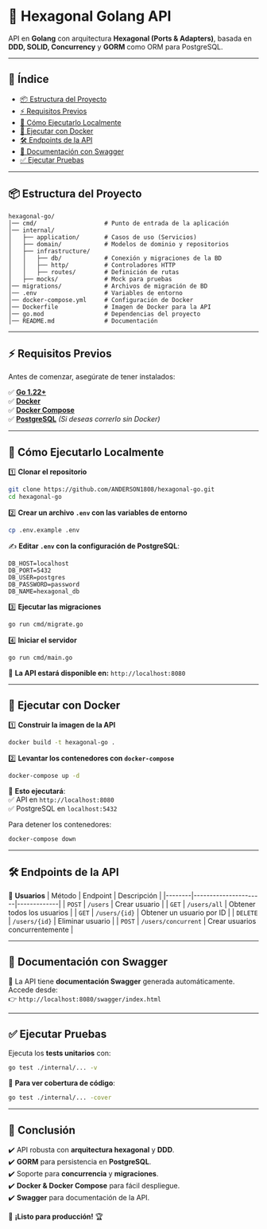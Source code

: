 # 🚀 **Hexagonal Golang API**

API en **Golang** con arquitectura **Hexagonal (Ports & Adapters)**, basada en **DDD, SOLID, Concurrency** y **GORM** como ORM para PostgreSQL.

---

## 📌 **Índice**
- [📦 Estructura del Proyecto](#-estructura-del-proyecto)
- [⚡ Requisitos Previos](#-requisitos-previos)
- [🚀 Cómo Ejecutarlo Localmente](#-cómo-ejecutarlo-localmente)
- [🐳 Ejecutar con Docker](#-ejecutar-con-docker)
- [🛠 Endpoints de la API](#-endpoints-de-la-api)
- [📝 Documentación con Swagger](#-documentación-con-swagger)
- [✅ Ejecutar Pruebas](#-ejecutar-pruebas)

---

## 📦 **Estructura del Proyecto**

```
hexagonal-go/
│── cmd/                   # Punto de entrada de la aplicación
│── internal/
│   ├── application/       # Casos de uso (Servicios)
│   ├── domain/            # Modelos de dominio y repositorios
│   ├── infrastructure/
│   │   ├── db/            # Conexión y migraciones de la BD
│   │   ├── http/          # Controladores HTTP
│   │   ├── routes/        # Definición de rutas
│   ├── mocks/             # Mock para pruebas
│── migrations/            # Archivos de migración de BD
│── .env                   # Variables de entorno
│── docker-compose.yml     # Configuración de Docker
│── Dockerfile             # Imagen de Docker para la API
│── go.mod                 # Dependencias del proyecto
│── README.md              # Documentación
```

---

## ⚡ **Requisitos Previos**
Antes de comenzar, asegúrate de tener instalados:

✅ **[Go 1.22+](https://go.dev/dl/)**  
✅ **[Docker](https://www.docker.com/)**  
✅ **[Docker Compose](https://docs.docker.com/compose/install/)**  
✅ **[PostgreSQL](https://www.postgresql.org/)** *(Si deseas correrlo sin Docker)*

---

## 🚀 **Cómo Ejecutarlo Localmente**
1️⃣ **Clonar el repositorio**
```sh
git clone https://github.com/ANDERSON1808/hexagonal-go.git
cd hexagonal-go
```

2️⃣ **Crear un archivo `.env` con las variables de entorno**
```sh
cp .env.example .env
```
✍ **Editar `.env` con la configuración de PostgreSQL**:
```
DB_HOST=localhost
DB_PORT=5432
DB_USER=postgres
DB_PASSWORD=password
DB_NAME=hexagonal_db
```

3️⃣ **Ejecutar las migraciones**
```sh
go run cmd/migrate.go
```

4️⃣ **Iniciar el servidor**
```sh
go run cmd/main.go
```
📌 **La API estará disponible en:** `http://localhost:8080`

---

## 🐳 **Ejecutar con Docker**
1️⃣ **Construir la imagen de la API**
```sh
docker build -t hexagonal-go .
```

2️⃣ **Levantar los contenedores con `docker-compose`**
```sh
docker-compose up -d
```

📌 **Esto ejecutará**:  
✅ API en `http://localhost:8080`  
✅ PostgreSQL en `localhost:5432`

Para detener los contenedores:
```sh
docker-compose down
```

---

## 🛠 **Endpoints de la API**
📌 **Usuarios**
| Método | Endpoint             | Descripción |
|--------|----------------------|-------------|
| `POST`   | `/users`            | Crear usuario |
| `GET`    | `/users/all`        | Obtener todos los usuarios |
| `GET`    | `/users/{id}`       | Obtener un usuario por ID |
| `DELETE` | `/users/{id}`       | Eliminar usuario |
| `POST`   | `/users/concurrent` | Crear usuarios concurrentemente |

---

## 📝 **Documentación con Swagger**
📌 La API tiene **documentación Swagger** generada automáticamente.  
Accede desde:  
👉 `http://localhost:8080/swagger/index.html`

---

## ✅ **Ejecutar Pruebas**
Ejecuta los **tests unitarios** con:
```sh
go test ./internal/... -v
```

📌 **Para ver cobertura de código**:
```sh
go test ./internal/... -cover
```

---

## 🎯 **Conclusión**
✔️ API robusta con **arquitectura hexagonal** y **DDD**.  
✔️ **GORM** para persistencia en **PostgreSQL**.  
✔️ Soporte para **concurrencia** y **migraciones**.  
✔️ **Docker & Docker Compose** para fácil despliegue.  
✔️ **Swagger** para documentación de la API.

🚀 **¡Listo para producción!** 🏆